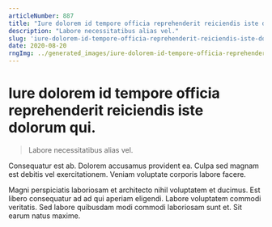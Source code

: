 ```yaml
---
articleNumber: 887
title: "Iure dolorem id tempore officia reprehenderit reiciendis iste dolorum qui."
description: "Labore necessitatibus alias vel."
slug: 'iure-dolorem-id-tempore-officia-reprehenderit-reiciendis-iste-dolorum-qui.'
date: 2020-08-20
rngImg: ../generated_images/iure-dolorem-id-tempore-officia-reprehenderit-reiciendis-iste-dolorum-qui..jpg
---
```


# Iure dolorem id tempore officia reprehenderit reiciendis iste dolorum qui.

> Labore necessitatibus alias vel.

Consequatur est ab. Dolorem accusamus provident ea. Culpa sed magnam est debitis vel exercitationem. Veniam voluptate corporis labore facere.
 Magni perspiciatis laboriosam et architecto nihil voluptatem et ducimus. Est libero consequatur ad ad qui aperiam eligendi. Labore voluptatem commodi veritatis. Sed labore quibusdam modi commodi laboriosam sunt et. Sit earum natus maxime.
